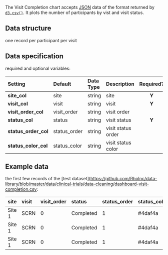 The Visit Completion chart accepts [JSON](https://en.wikipedia.org/wiki/JSON) data of the format returned by [`d3.csv()`](https://github.com/d3/d3-3.x-api-reference/blob/master/CSV.md). It plots the number of participants by vist and visit status.

## Data structure
one record per participant per visit

## Data specification
required and optional variables:

| Setting | Default | Data Type | Description | Required? |
|:--------|:--------|:----------|:------------|:---------:|
|**site_col**|site|string|site|**Y**|
|**visit_col**|visit|string|visit|**Y**|
|**visit_order_col**|visit_order|string|visit order||
|**status_col**|status|string|visit status|**Y**|
|**status_order_col**|status_order|string|visit status order||
|**status_color_col**|status_color|string|visit status color||

## Example data
the first few records of the [test dataset](https://github.com/RhoInc/data-library/blob/master/data/clinical-trials/data-cleaning/dashboard-visit-completion.csv:

| site | visit | visit_order | status | status_order | status_color |
|:-----|:------|:------------|:-------|:-------------|:-------------|
|Site 1|SCRN|0|Completed|1|#4daf4a|
|Site 1|SCRN|0|Completed|1|#4daf4a|
|Site 1|SCRN|0|Completed|1|#4daf4a|